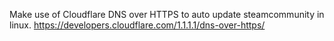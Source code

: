Make use of Cloudflare DNS over HTTPS to auto update steamcommunity in linux.
https://developers.cloudflare.com/1.1.1.1/dns-over-https/
